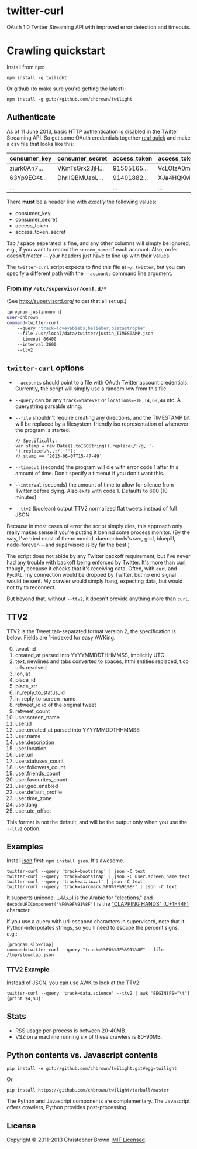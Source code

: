 # twitter-curl

OAuth 1.0 Twitter Streaming API with improved error detection and timeouts.

# Crawling quickstart

Install from `npm`:

    npm install -g twilight

Or github (to make sure you're getting the latest):

    npm install -g git://github.com/chbrown/twilight

## Authenticate

As of 11 June 2013, [basic HTTP authentication is disabled](https://dev.twitter.com/docs/faq#17750)
in the Twitter Streaming API. So get some OAuth credentials together [real quick](https://github.com/chbrown/autoauth) and make a csv file that looks like this:

| consumer_key | consumer_secret | access_token | access_token_secret |
|--------------|-----------------|-------------|--------------------|
| ziurk0An7... | VKmTsGrk2JjH... | 91505165... | VcLOIzA0mkiCSbU... |
| 63Yp9EG4t... | DhrlIQBMUaoL... | 91401882... | XJa4HQKMgqfd7ee... |
| ...          | ...             | ...         | ...                |

There **must** be a header line with _exactly_ the following values:

  * consumer_key
  * consumer_secret
  * access_token
  * access_token_secret

Tab / space seperated is fine, and any other columns will simply be ignored, e.g., if you want to record the `screen_name` of each account. Also, order doesn't matter -- your headers just have to line up with their values.

The `twitter-curl` script expects to find this file at `~/.twitter`,
but you can specify a different path with the `--accounts` command line argument.

### From my `/etc/supervisor/conf.d/*`

(See http://supervisord.org/ to get that all set up.)

```bash
[program:justinnnnnn]
user=chbrown
command=twitter-curl
    --query "track=loveyabiebs,belieber,bietastrophe"
    --file /usr/local/data/twitter/justin_TIMESTAMP.json
    --timeout 86400
    --interval 3600
    --ttv2
```

## `twitter-curl` options

* `--accounts` should point to a file with OAuth Twitter account credentials.
  Currently, the script will simply use a random row from this file.
* `--query` can be any `track=whatever` or `locations=-18,14,68,44` etc. A
  querystring parsable string.
* `--file` shouldn't require creating any directions, and the TIMESTAMP bit
  will be replaced by a filesystem-friendly iso representation of whenever
  the program is started.

      // Specifically:
      var stamp = new Date().toISOString().replace(/:/g, '-').replace(/\..+/, '');
      // stamp == '2013-06-07T15-47-49'

* `--timeout` (seconds) the program will die with error code 1 after this
   amount of time. Don't specify a timeout if you don't want this.
* `--interval` (seconds) the amount of time to allow for silence from Twitter
   before dying. Also exits with code 1. Defaults to 600 (10 minutes).
* `--ttv2` (boolean) output TTV2 normalized flat tweets instead of full JSON.

Because in most cases of error the script simply dies, this approach only
really makes sense if you're putting it behind some process monitor. (By the way,
I've tried most of them: monitd, daemontools's svc, god, bluepill,
node-forever---and supervisord is by far the best.)

The script does not abide by any Twitter backoff requirement, but I've never
had any trouble with backoff being enforced by Twitter. It's more than curl,
though, because it checks that it's receiving data. Often, with `curl` and
`PycURL`, my connection would be dropped by Twitter, but no end signal would be sent.
My crawler would simply hang, expecting data, but would not try to reconnect.

But beyond that, without `--ttv2`, it doesn't provide anything more than `curl`.

## TTV2

TTV2 is the Tweet tab-separated format version 2, the specification is below.
Fields are 1-indexed for easy AWKing.

  0. tweet_id
  1. created_at parsed into YYYYMMDDTHHMMSS, implicitly UTC
  2. text, newlines and tabs converted to spaces, html entities replaced, t.co urls resolved
  3. lon,lat
  4. place_id
  5. place_str
  6. in_reply_to_status_id
  7. in_reply_to_screen_name
  8. retweet_id id of the original tweet
  9. retweet_count
  10. user.screen_name
  11. user.id
  12. user.created_at parsed into YYYYMMDDTHHMMSS
  13. user.name
  14. user.description
  15. user.location
  16. user.url
  17. user.statuses_count
  18. user.followers_count
  19. user.friends_count
  20. user.favourites_count
  21. user.geo_enabled
  22. user.default_profile
  23. user.time_zone
  24. user.lang
  25. user.utc_offset

This format is not the default, and will be the output only when you use the `--ttv2` option.

## Examples

Install [json](https://github.com/zpoley/json-command) first: `npm install json`. It's awesome.

    twitter-curl --query 'track=bootstrap' | json -C text
    twitter-curl --query 'track=bootstrap' | json -C user.screen_name text
    twitter-curl --query 'track=انتخابات' | json -C text
    twitter-curl --query 'track=sarcmark,%F0%9F%91%8F' | json -C text

It supports unicode: انتخابات is the Arabic for "elections," and `decodeURIComponent('%F0%9F%91%8F')` is the ["CLAPPING HANDS" (U+1F44F)](http://www.fileformat.info/info/unicode/char/1f44f/index.htm) character.

If you use a query with url-escaped characters in supervisord, note that it Python-interpolates strings, so you'll need to escape the percent signs, e.g.:

    [program:slowclap]
    command=twitter-curl --query "track=%%F0%%9F%%91%%8F" --file /tmp/slowclap.json

### TTV2 Example

Instead of JSON, you can use AWK to look at the TTV2:

    twitter-curl --query 'track=data,science' --ttv2 | awk 'BEGIN{FS="\t"}{print $4,$3}'

## Stats

* RSS usage per-process is between 20-40MB.
* VSZ on a machine running six of these crawlers is 80-90MB.


## Python contents vs. Javascript contents

    pip install -e git://github.com/chbrown/twilight.git#egg=twilight

Or

    pip install https://github.com/chbrown/twilight/tarball/master

The Python and Javascript components are complementary.
The Javascript offers crawlers, Python provides post-processing.

## License

Copyright © 2011–2013 Christopher Brown. [MIT Licensed](LICENSE).
